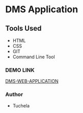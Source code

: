 # DMS Application

## Tools Used

- HTML
- CSS
- GIT
- Command Line Tool

### DEMO LINK

[DMS-WEB-APPLICATION](exampl.link)

### Author

- Tuchela